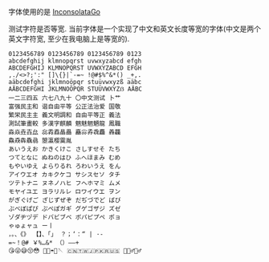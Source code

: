 字体使用的是 [InconsolataGo](https://www.levien.com/type/myfonts/inconsolata.html)

测试字符是否等宽.
当前字体是一个实现了中文和英文长度等宽的字体(中文是两个英文字符宽, 至少在我电脑上是等宽的).
```
0123456789 0123456789 0123456789 0123
abcdefghij klmnopqrst uvwxyzabcd efgh
ABCDEFGHIJ KLMNOPQRST UVWXYZABCD EFGH
,./<>?;':" []\{}|`-=~ !@#$%^&*() _+,.
aäbcdefghi jklmnoöpqr stuüvwxyzß aäbc
AÄBCDEFGHI JKLMNOÖPQR STUÜVWXYZẞ AÄBC
一二三四五 六七八九十 〇中文测试 卜艹
富强民主和 谐自由平等 公正法治爱 国敬
繁栄民主主 義文明調和 自由平等正 義法
測試筆畫較 多漢字麒麟 魑魅魍魉龍 鳳職
淼焱垚壵厽 惢掱舙瞐畾 矗尛孨毳麤 羴龘
鱻猋犇驫骉 曌瀛樱霙胤
あいうえお かきくけこ さしすせそ たち
つてとなに ぬねのはひ ふへほまみ むめ
もやいゆえ よらりるれ ろわいうえ をん
アイウエオ カキクケコ サシスセソ タチ
ツテトナニ ヌネノハヒ フヘホマミ ムメ
モヤイユエ ヨラリルレ ロワイウエ ヲン
がぎぐげご ざじずぜぞ だぢづでど ばび
ぶべぼぱぴ ぷぺぽガギ グゲゴザジ ズゼ
ゾダヂヅデ ドバビブベ ボパピプペ ポョ
ゃゅょャュ ー丨
，。、《》 【】、「」 ？；‘：“ | ·-
=~！@# ￥%…&* （）——+
😘😜😅😚😳 🧳🌂☂️🧵🪡 🇨🇳🇹🇼🇯🇵🇰🇷🇺🇸 🤦🏼‍♂️🙆‍♂️
```
